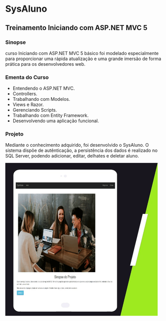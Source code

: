 # SysAluno
## Treinamento Iniciando com ASP.NET MVC 5

### Sinopse ###
<p> 
  curso Iniciando com ASP.NET MVC 5 básico foi modelado especialmente para proporcionar uma 
  rápida atualização e uma grande imersão de forma prática para os desenvolvedores web.
</p>

### Ementa do Curso ###
* Entendendo o ASP.NET MVC.
* Controllers.
* Trabalhando com Modelos.
* Views e Razor.
* Gerenciando Scripts.
* Trabalhando com Entity Framework.
* Desenvolvendo uma aplicação funcional.


### Projeto ###
<p> 
Mediante o conhecimento adquirido, foi desenvolvido o SysAluno. O sistema dispõe de autênticação,
a persistência dos dados é realizado no SQL Server, podendo adicionar, editar, delhates e deletar aluno.
</p> 


![Sistema SysAluno](https://github.com/Jeffconexion/SysAluno/blob/main/sysaluno.gif)


